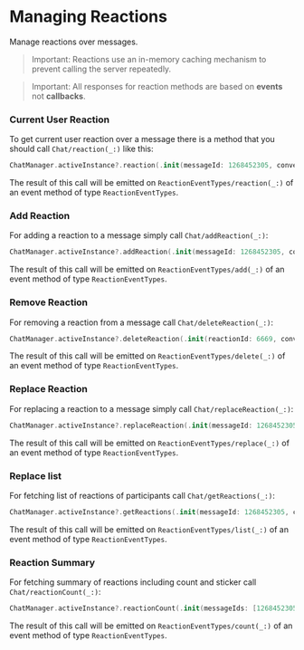 # Managing Reactions
Manage reactions over messages.

>Important: Reactions use an in-memory caching mechanism to prevent calling the server repeatedly.

>Important: All responses for reaction methods are based on **events** not **callbacks**.

### Current User Reaction

To get current user reaction over a message there is a method that you should call ``Chat/reaction(_:)`` like this:

```swift
ChatManager.activeInstance?.reaction(.init(messageId: 1268452305, conversationId: 3051881))
```

The result of this call will be emitted on ``ReactionEventTypes/reaction(_:)`` of an event method of type  ``ReactionEventTypes``.


### Add Reaction

For adding a reaction to a message simply call ``Chat/addReaction(_:)``:

```swift
ChatManager.activeInstance?.addReaction(.init(messageId: 1268452305, conversationId: 3051881, reaction: .like))
```

The result of this call will be emitted on ``ReactionEventTypes/add(_:)`` of an event method of type  ``ReactionEventTypes``.

### Remove Reaction

For removing a reaction from a message call ``Chat/deleteReaction(_:)``:

```swift
ChatManager.activeInstance?.deleteReaction(.init(reactionId: 6669, conversationId: 3051881))
```

The result of this call will be emitted on ``ReactionEventTypes/delete(_:)`` of an event method of type  ``ReactionEventTypes``.

### Replace Reaction

For replacing a reaction to a message simply call ``Chat/replaceReaction(_:)``:

```swift
ChatManager.activeInstance?.replaceReaction(.init(messageId: 1268452305, conversationId: 3051881, reactionId: 6669, reaction: .cry))
```

The result of this call will be emitted on ``ReactionEventTypes/replace(_:)`` of an event method of type  ``ReactionEventTypes``.

### Replace list

For fetching list of reactions of participants call ``Chat/getReactions(_:)``:

```swift
ChatManager.activeInstance?.getReactions(.init(messageId: 1268452305, conversationId: 3051881))
```

The result of this call will be emitted on ``ReactionEventTypes/list(_:)`` of an event method of type  ``ReactionEventTypes``.

### Reaction Summary

For fetching summary of reactions including count and sticker call ``Chat/reactionCount(_:)``:

```swift
ChatManager.activeInstance?.reactionCount(.init(messageIds: [1268452305], conversationId: 3051881))
```

The result of this call will be emitted on ``ReactionEventTypes/count(_:)`` of an event method of type  ``ReactionEventTypes``.
